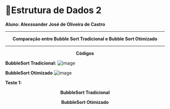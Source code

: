 # :book:Estrutura de Dados 2


<strong>Aluno: Alexssander José de Oliveira de Castro</strong>



---

<p align="center">
  <strong>Comparação entre Bubble Sort Tradicional e Bubble Sort Otimizado</strong>
</p>


---
<p align="center">
  <strong>Códigos</strong>
</p>

<strong>BubbleSort Tradicional:</strong>
![image](https://github.com/user-attachments/assets/0106adfc-db11-4e59-9a7a-8b9501e30afd)

<strong>BubbleSort Otimizado</strong>
![image](https://github.com/user-attachments/assets/0d234ef2-69d2-428a-b1ed-3a82c3d60dcc)


<strong>Teste 1:</strong>


<p align="center">
  <strong>BubbleSort Tradicional</strong>
</p>


<p align="center">
  <strong>BubbleSort Otimizado</strong>
</p>

